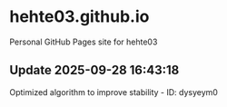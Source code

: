 # hehte03.github.io
Personal GitHub Pages site for hehte03

## Update 2025-09-28 16:43:18
Optimized algorithm to improve stability - ID: dysyeym0

